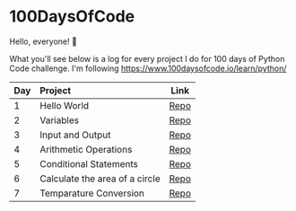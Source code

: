 # 100DaysOfCode

Hello, everyone! 👋

What you'll see below is a log for every project I do for 100 days of Python Code challenge. I'm following https://www.100daysofcode.io/learn/python/

| Day      | Project | Link     |
|:----------|:------|:----------:|
| 1     | Hello World  | [Repo](https://github.com/thassyodavid/100daysofcode/blob/main/Day1_-_hello_world.py) |
| 2     | Variables  | [Repo](https://github.com/thassyodavid/100daysofcode/blob/main/Day2_-_variables.py) |
| 3     | Input and Output    | [Repo](https://github.com/thassyodavid/100daysofcode/blob/main/Day3_-_input_and_output.py) |
| 4     | Arithmetic Operations    | [Repo](https://github.com/thassyodavid/100daysofcode/blob/main/Day4_-_arithmetic_operations.py) |
| 5     | Conditional Statements   | [Repo](https://github.com/thassyodavid/100daysofcode/blob/main/Day5_-_conditional_statements.py) |
| 6     | Calculate the area of a circle    | [Repo](https://github.com/thassyodavid/100daysofcode/blob/main/Day6_-_calculate_the_area.py) |
| 7     | Temparature Conversion   | [Repo](https://github.com/thassyodavid/100daysofcode/blob/main/Day7_-_temperature_conversion.py) |
